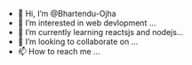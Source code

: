 - 👋 Hi, I’m @Bhartendu-Ojha
- 👀 I’m interested in web devlopment ...
- 🌱 I’m currently learning reactsjs and nodejs...
- 💞️ I’m looking to collaborate on ...
- 📫 How to reach me ...

<!---
Bhartendu-Ojha/Bhartendu-Ojha is a ✨ special ✨ repository because its `README.md` (this file) appears on your GitHub profile.
You can click the Preview link to take a look at your changes.
--->
